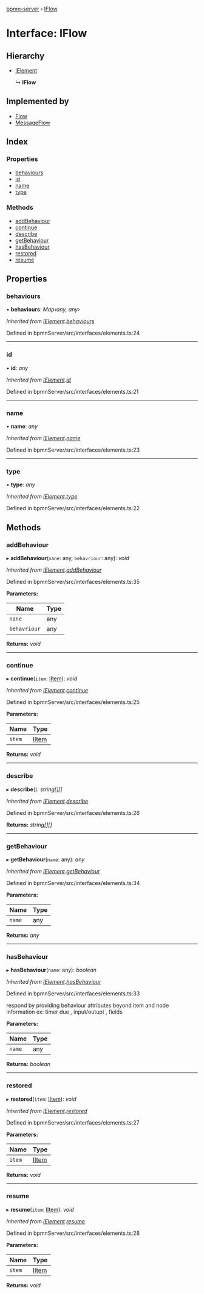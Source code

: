 [bpmn-server](../README.md) › [IFlow](iflow.md)

# Interface: IFlow

## Hierarchy

* [IElement](ielement.md)

  ↳ **IFlow**

## Implemented by

* [Flow](../classes/flow.md)
* [MessageFlow](../classes/messageflow.md)

## Index

### Properties

* [behaviours](iflow.md#behaviours)
* [id](iflow.md#id)
* [name](iflow.md#name)
* [type](iflow.md#type)

### Methods

* [addBehaviour](iflow.md#addbehaviour)
* [continue](iflow.md#continue)
* [describe](iflow.md#describe)
* [getBehaviour](iflow.md#getbehaviour)
* [hasBehaviour](iflow.md#hasbehaviour)
* [restored](iflow.md#restored)
* [resume](iflow.md#resume)

## Properties

###  behaviours

• **behaviours**: *Map‹any, any›*

*Inherited from [IElement](ielement.md).[behaviours](ielement.md#behaviours)*

Defined in bpmnServer/src/interfaces/elements.ts:24

___

###  id

• **id**: *any*

*Inherited from [IElement](ielement.md).[id](ielement.md#id)*

Defined in bpmnServer/src/interfaces/elements.ts:21

___

###  name

• **name**: *any*

*Inherited from [IElement](ielement.md).[name](ielement.md#name)*

Defined in bpmnServer/src/interfaces/elements.ts:23

___

###  type

• **type**: *any*

*Inherited from [IElement](ielement.md).[type](ielement.md#type)*

Defined in bpmnServer/src/interfaces/elements.ts:22

## Methods

###  addBehaviour

▸ **addBehaviour**(`nane`: any, `behavriour`: any): *void*

*Inherited from [IElement](ielement.md).[addBehaviour](ielement.md#addbehaviour)*

Defined in bpmnServer/src/interfaces/elements.ts:35

**Parameters:**

Name | Type |
------ | ------ |
`nane` | any |
`behavriour` | any |

**Returns:** *void*

___

###  continue

▸ **continue**(`item`: [IItem](iitem.md)): *void*

*Inherited from [IElement](ielement.md).[continue](ielement.md#continue)*

Defined in bpmnServer/src/interfaces/elements.ts:25

**Parameters:**

Name | Type |
------ | ------ |
`item` | [IItem](iitem.md) |

**Returns:** *void*

___

###  describe

▸ **describe**(): *string[][]*

*Inherited from [IElement](ielement.md).[describe](ielement.md#describe)*

Defined in bpmnServer/src/interfaces/elements.ts:26

**Returns:** *string[][]*

___

###  getBehaviour

▸ **getBehaviour**(`name`: any): *any*

*Inherited from [IElement](ielement.md).[getBehaviour](ielement.md#getbehaviour)*

Defined in bpmnServer/src/interfaces/elements.ts:34

**Parameters:**

Name | Type |
------ | ------ |
`name` | any |

**Returns:** *any*

___

###  hasBehaviour

▸ **hasBehaviour**(`name`: any): *boolean*

*Inherited from [IElement](ielement.md).[hasBehaviour](ielement.md#hasbehaviour)*

Defined in bpmnServer/src/interfaces/elements.ts:33

respond by providing behaviour attributes beyond item and node information
 ex: timer due , input/outupt , fields

**Parameters:**

Name | Type |
------ | ------ |
`name` | any |

**Returns:** *boolean*

___

###  restored

▸ **restored**(`item`: [IItem](iitem.md)): *void*

*Inherited from [IElement](ielement.md).[restored](ielement.md#restored)*

Defined in bpmnServer/src/interfaces/elements.ts:27

**Parameters:**

Name | Type |
------ | ------ |
`item` | [IItem](iitem.md) |

**Returns:** *void*

___

###  resume

▸ **resume**(`item`: [IItem](iitem.md)): *void*

*Inherited from [IElement](ielement.md).[resume](ielement.md#resume)*

Defined in bpmnServer/src/interfaces/elements.ts:28

**Parameters:**

Name | Type |
------ | ------ |
`item` | [IItem](iitem.md) |

**Returns:** *void*
